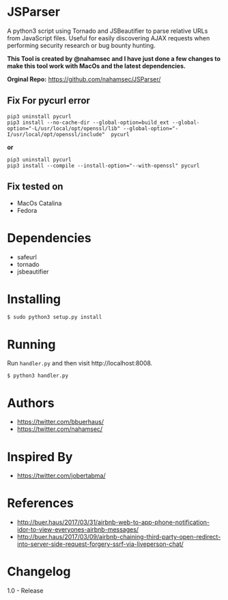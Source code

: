 # JSParser

A python3 script using Tornado and JSBeautifier to parse relative URLs from JavaScript files. Useful for easily discovering AJAX requests when performing security research or bug bounty hunting.

**This Tool is created by @nahamsec and I have just done a few changes to make this tool work with MacOs and the latest dependencies.**

**Orginal Repo:** https://github.com/nahamsec/JSParser/

## Fix For pycurl error


```
pip3 uninstall pycurl 
pip3 install --no-cache-dir --global-option=build_ext --global-option="-L/usr/local/opt/openssl/lib" --global-option="-I/usr/local/opt/openssl/include"  pycurl
```

**or**

```
pip3 uninstall pycurl 
pip3 install --compile --install-option="--with-openssl" pycurl
```

## Fix tested on
* MacOs Catalina
* Fedora

# Dependencies

- safeurl
- tornado
- jsbeautifier

# Installing

```
$ sudo python3 setup.py install
```

# Running

Run `handler.py` and then visit http://localhost:8008.

```
$ python3 handler.py
```

# Authors

- https://twitter.com/bbuerhaus/
- https://twitter.com/nahamsec/

# Inspired By

- https://twitter.com/jobertabma/

# References

 - http://buer.haus/2017/03/31/airbnb-web-to-app-phone-notification-idor-to-view-everyones-airbnb-messages/
 - http://buer.haus/2017/03/09/airbnb-chaining-third-party-open-redirect-into-server-side-request-forgery-ssrf-via-liveperson-chat/

# Changelog

1.0 - Release
